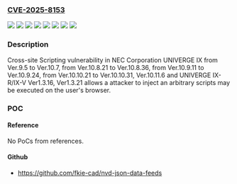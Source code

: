 ### [CVE-2025-8153](https://cve.mitre.org/cgi-bin/cvename.cgi?name=CVE-2025-8153)
![](https://img.shields.io/static/v1?label=Product&message=UNIVERGE%20IX&color=blue)
![](https://img.shields.io/static/v1?label=Product&message=UNIVERGE%20IX-R%2FIX-V&color=blue)
![](https://img.shields.io/static/v1?label=Version&message=Ver1.3.16%2C%20Ver1.3.21%20&color=brightgreen)
![](https://img.shields.io/static/v1?label=Version&message=from%20Ver.10.10.21%20to%20Ver.10.10.31%2C%20Ver.10.11.6%20&color=brightgreen)
![](https://img.shields.io/static/v1?label=Version&message=from%20Ver.10.8.21%20to%20Ver.10.8.36%20&color=brightgreen)
![](https://img.shields.io/static/v1?label=Version&message=from%20Ver.10.9.11%20to%20Ver.10.9.24%20&color=brightgreen)
![](https://img.shields.io/static/v1?label=Version&message=from%20Ver.9.5%20to%20Ver.10.7%20&color=brightgreen)
![](https://img.shields.io/static/v1?label=Vulnerability&message=CWE-79%3A%20Improper%20Neutralization%20of%20Input%20During%20Web%20Page%20Generation%20('Cross-site%20Scripting')&color=brightgreen)

### Description

Cross-site Scripting vulnerability in NEC Corporation UNIVERGE IX from Ver.9.5 to Ver.10.7, from Ver.10.8.21 to Ver.10.8.36, from Ver.10.9.11 to Ver.10.9.24, from Ver.10.10.21 to Ver.10.10.31, Ver.10.11.6 and UNIVERGE IX-R/IX-V Ver1.3.16, Ver1.3.21 allows a attacker to inject an arbitrary scripts may be executed on the user's browser.

### POC

#### Reference
No PoCs from references.

#### Github
- https://github.com/fkie-cad/nvd-json-data-feeds


